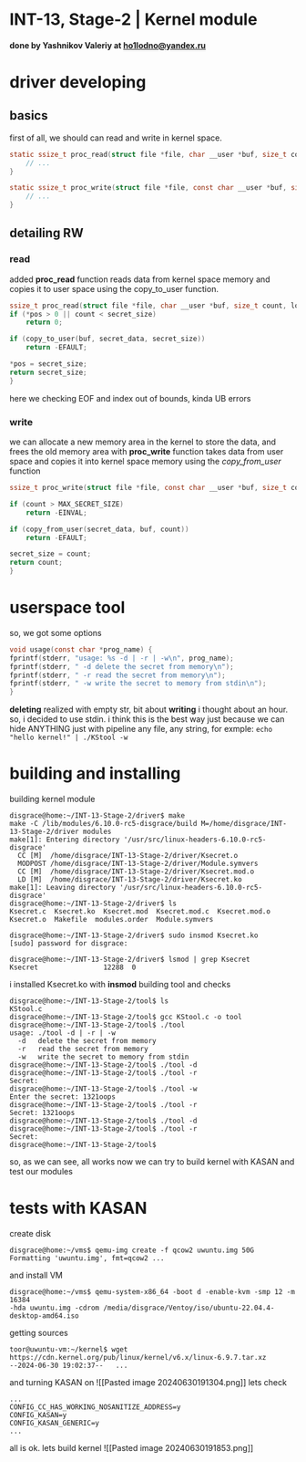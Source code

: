 # INT-13, Stage-2 | Kernel module
#### done by Yashnikov Valeriy at ho1lodno@yandex.ru

# driver developing
## basics
first of all, we should can read and write in kernel space.
```C
static ssize_t proc_read(struct file *file, char __user *buf, size_t count, loff_t *pos) {
    // ...
}

static ssize_t proc_write(struct file *file, const char __user *buf, size_t count, loff_t *pos) {
    // ...
}
```
## detailing RW
### read
added __proc_read__ function reads data from kernel space memory and copies it to user space using the copy_to_user function.
```c
ssize_t proc_read(struct file *file, char __user *buf, size_t count, loff_t *pos) {
if (*pos > 0 || count < secret_size)
	return 0;

if (copy_to_user(buf, secret_data, secret_size))
	return -EFAULT;

*pos = secret_size;
return secret_size;
}
```
here we checking EOF and index out of bounds, kinda UB errors
### write
we can allocate a new memory area in the kernel to store the data, and frees the old memory area with __proc_write__ function takes data from user space and copies it into kernel space memory using the _copy_from_user_ function
```c
ssize_t proc_write(struct file *file, const char __user *buf, size_t count, loff_t *pos) {

if (count > MAX_SECRET_SIZE)
	return -EINVAL;

if (copy_from_user(secret_data, buf, count))
	return -EFAULT;

secret_size = count;
return count;
}
```
# userspace tool 
so, we got some options
```c
void usage(const char *prog_name) {
fprintf(stderr, "usage: %s -d | -r | -w\n", prog_name);
fprintf(stderr, " -d delete the secret from memory\n");
fprintf(stderr, " -r read the secret from memory\n");
fprintf(stderr, " -w write the secret to memory from stdin\n");
}
```
__deleting__ realized with empty str, bit about __writing__ i thought about an hour. so, i decided to use stdin. i think this is the best way just because we can hide ANYTHING just with pipeline 
any file, any string, for exmple:
`echo "hello kernel!" | ./KStool -w`

# building and installing
building kernel module
```shell
disgrace@home:~/INT-13-Stage-2/driver$ make
make -C /lib/modules/6.10.0-rc5-disgrace/build M=/home/disgrace/INT-13-Stage-2/driver modules
make[1]: Entering directory '/usr/src/linux-headers-6.10.0-rc5-disgrace'
  CC [M]  /home/disgrace/INT-13-Stage-2/driver/Ksecret.o
  MODPOST /home/disgrace/INT-13-Stage-2/driver/Module.symvers
  CC [M]  /home/disgrace/INT-13-Stage-2/driver/Ksecret.mod.o
  LD [M]  /home/disgrace/INT-13-Stage-2/driver/Ksecret.ko
make[1]: Leaving directory '/usr/src/linux-headers-6.10.0-rc5-disgrace'
disgrace@home:~/INT-13-Stage-2/driver$ ls
Ksecret.c  Ksecret.ko  Ksecret.mod  Ksecret.mod.c  Ksecret.mod.o  Ksecret.o  Makefile  modules.order  Module.symvers

disgrace@home:~/INT-13-Stage-2/driver$ sudo insmod Ksecret.ko 
[sudo] password for disgrace: 

disgrace@home:~/INT-13-Stage-2/driver$ lsmod | grep Ksecret
Ksecret                12288  0
```
i installed Ksecret.ko with __insmod__
building tool and checks 
```shell
disgrace@home:~/INT-13-Stage-2/tool$ ls
KStool.c
disgrace@home:~/INT-13-Stage-2/tool$ gcc KStool.c -o tool
disgrace@home:~/INT-13-Stage-2/tool$ ./tool 
usage: ./tool -d | -r | -w
  -d   delete the secret from memory
  -r   read the secret from memory
  -w   write the secret to memory from stdin
disgrace@home:~/INT-13-Stage-2/tool$ ./tool -d
disgrace@home:~/INT-13-Stage-2/tool$ ./tool -r
Secret: 
disgrace@home:~/INT-13-Stage-2/tool$ ./tool -w
Enter the secret: 1321oops
disgrace@home:~/INT-13-Stage-2/tool$ ./tool -r
Secret: 1321oops
disgrace@home:~/INT-13-Stage-2/tool$ ./tool -d
disgrace@home:~/INT-13-Stage-2/tool$ ./tool -r
Secret: 
disgrace@home:~/INT-13-Stage-2/tool$ 
```
so, as we can see, all works
now we can try to build kernel with KASAN and test our modules

# tests with KASAN
create disk
```shel
disgrace@home:~/vms$ qemu-img create -f qcow2 uwuntu.img 50G
Formatting 'uwuntu.img', fmt=qcow2 ...
```
and install VM
```shell
disgrace@home:~/vms$ qemu-system-x86_64 -boot d -enable-kvm -smp 12 -m 16384 
-hda uwuntu.img -cdrom /media/disgrace/Ventoy/iso/ubuntu-22.04.4-desktop-amd64.iso
```
getting sources
```shell
toor@uwuntu-vm:~/kernel$ wget https://cdn.kernel.org/pub/linux/kernel/v6.x/linux-6.9.7.tar.xz
--2024-06-30 19:02:37--   ...
```
and turning KASAN on
![[Pasted image 20240630191304.png]]
lets check
```nano
...
CONFIG_CC_HAS_WORKING_NOSANITIZE_ADDRESS=y
CONFIG_KASAN=y
CONFIG_KASAN_GENERIC=y
...
```
all is ok. lets build kernel
![[Pasted image 20240630191853.png]]